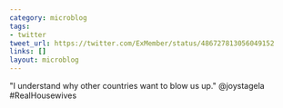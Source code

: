 ```yaml
---
category: microblog
tags:
- twitter
tweet_url: https://twitter.com/ExMember/status/486727813056049152
links: []
layout: microblog
---
```

"I understand why other countries want to blow us up." @joystagela #RealHousewives
